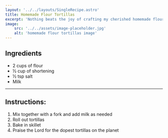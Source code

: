 ```yaml
---
layout: '../../layouts/SingleRecipe.astro'
title: Homemade Flour Tortillas
excerpt: 'Nothing beats the joy of crafting my cherished homemade flour tortillas. The recipe, passed down through generations, intertwines simplicity with tradition. Combining the basics—flour, a dash of salt, water, and a hint of olive oil—yields a dough that feels familiar yet holds the promise of something special.'
image:
    src: '../../assets/image-placeholder.jpg'
    alt: 'homemade flour tortillas image'
---
```


## Ingredients

-   2 cups of flour
-   ½ cup of shortening
-   ½ tsp salt
-   Milk

---

## Instructions:

1. Mix together with a fork and add milk as needed
2. Roll out tortillas
3. Bake in skillet
4. Praise the Lord for the dopest tortillas on the planet
